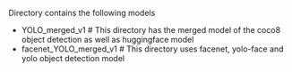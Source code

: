 Directory contains the following models 
- YOLO_merged_v1    # This directory has the merged model of the coco8 object detection as well as huggingface model
- facenet_YOLO_merged_v1    # This directory uses facenet, yolo-face and yolo object detection model
